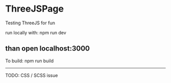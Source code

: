 # ThreeJSPage

Testing ThreeJS for fun

run locally with:
npm run dev

## than open localhost:3000

To build:
npm run build

---

TODO:
CSS / SCSS issue
